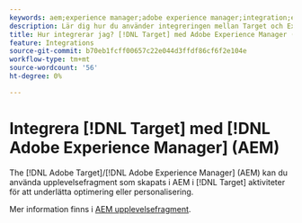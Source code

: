 ```yaml
---
keywords: aem;experience manager;adobe experience manager;integration;experience fragments
description: Lär dig hur du använder integreringen mellan Target och Experience Manager.
title: Hur integrerar jag? [!DNL Target] med Adobe Experience Manager (AEM)?
feature: Integrations
source-git-commit: b70eb1fcff00657c22e044d3ffdf86cf6f2e104e
workflow-type: tm+mt
source-wordcount: '56'
ht-degree: 0%

---
```


# Integrera [!DNL Target] med [!DNL Adobe Experience Manager] (AEM)

The [!DNL Adobe Target]/[!DNL Adobe Experience Manager] (AEM) kan du använda upplevelsefragment som skapats i AEM i [!DNL Target] aktiviteter för att underlätta optimering eller personalisering.

Mer information finns i [AEM upplevelsefragment](/help/main/c-experiences/c-manage-content/aem-experience-fragments.md).